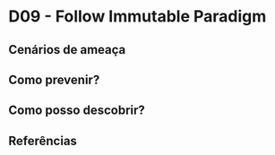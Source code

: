 # D09 - Follow Immutable Paradigm


## Cenários de ameaça

## Como prevenir?

## Como posso descobrir?

## Referências



